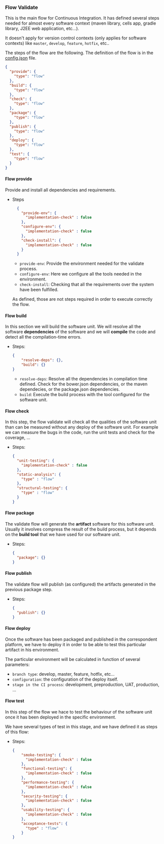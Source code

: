 ### Flow Validate

This is the main flow for Continuous Integration. 
It has defined several steps needed for almost every software
context (maven library, cells app, gradle library, J2EE web application, etc...).

It doesn't apply for version control contexts 
(only applies for software contexts) like `master`, `develop`, `feature`, `hotfix`, etc..

The steps of the flow are the following. 
The definition of the flow is in the [config.json][1] file.

```json
{
  "provide": {
    "type": "flow"
  },
  "build": {
    "type": "flow"
  },
  "check": {
    "type": "flow"
  }, 
  "package": {
    "type": "flow"
  },
  "publish": {
    "type": "flow"
  },
  "deploy": {
    "type": "flow"
  },
  "test": {
    "type": "flow"
  }
}
```

#### Flow provide

Provide and install all dependencies and requirements.

* Steps
    ```json
      {
        "provide-env": {
          "implementation-check" : false
        },
        "configure-env": {
          "implementation-check" : false
        },
        "check-install": {
          "implementation-check" : false
        }
      }
    ```

    * `provide-env`: Provide the environment needed for the validate process.
    * `configure-env`: Here we configure all the tools needed in the environment.
    * `check-install`: Checking that all the requirements over the system have been fulfilled.
    
    As defined, those are not steps required in order to execute correctly the flow.

#### Flow build

In this section we will build the software unit.
We will resolve all the software **dependencies** of the 
software and we will **compile** the code and detect all the 
compilation-time errors.

* Steps:
    ```json
    {
        "resolve-deps": {},
        "build": {}
    }
    ```
    
    * `resolve-deps`: Resolve all the dependencies in compilation time defined. Check for the bower.json dependencies, or the maven dependecies, or the package.json dependencies.
    * `build`: Execute the build process with the tool configured for the software unit.

#### Flow check

In this step, the flow validate will check all the qualities of the software unit than can be measured without any deploy of the software unit.
For example we can measure the bugs in the code, run the unit tests and check for the coverage, ...

* Steps:
    ```json
    {    
      "unit-testing": {
        "implementation-check" : false
      },
      "static-analysis": {
        "type" : "flow"
      },
      "structural-testing": {
        "type" : "flow"
      }
    }


#### Flow package

The validate flow will generate the **artifact** software for this software unit. Usually it involves compress the result of the build process, but it depends on the **build tool** that we have used for our software unit.

* Steps:
    ```json
    {
      "package": {}
    }
    ```
    

#### Flow publish

The validate flow will publish (as configured) the artifacts generated in the previous package step.

* Steps:
    ```json
    {
      "publish": {}
    }
    ```


#### Flow deploy

Once the software has been packaged and published in the correspondent platform, we have to deploy it in order to be able to test this particular artifact in his environment.

The particular environment will be calculated in function of several parameters:

* `branch type`: develop, master, feature, hotfix, etc...
* `configuration`: the configuration of the deploy itself.
* `stage in the CI process`: development, preproduction, UAT, production, ...

#### Flow test

In this step of the flow we hace to test the behaviour of the software unit once it has been deployed in the specific environment.

We have several types of test in this stage, and we have defined it as steps of this flow:

* Steps:
    ```json
    {
        "smoke-testing": {
          "implementation-check" : false
        },
        "functional-testing": {
          "implementation-check" : false
        },
        "performance-testing": {
          "implementation-check" : false
        },
        "security-testing": {
          "implementation-check" : false
        },
        "usability-testing": {
          "implementation-check" : false
        },
        "acceptance-tests": {
          "type" : "flow"
        }
    }



[1]: ./config.json
